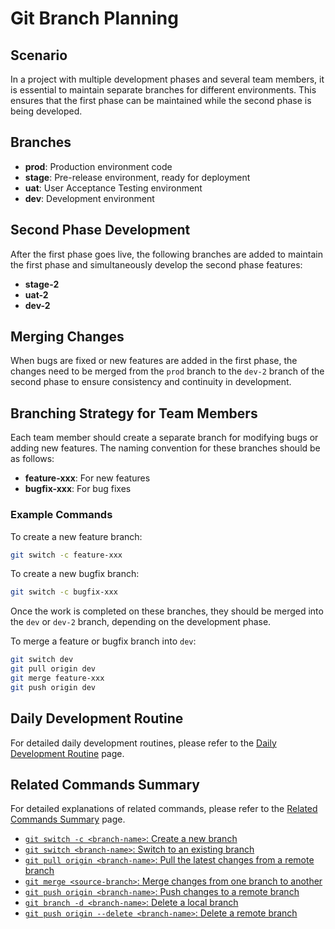 # Git Branch Planning

## Scenario

In a project with multiple development phases and several team members, it is essential to maintain separate branches for different environments. This ensures that the first phase can be maintained while the second phase is being developed.

## Branches

- **prod**: Production environment code
- **stage**: Pre-release environment, ready for deployment
- **uat**: User Acceptance Testing environment
- **dev**: Development environment

## Second Phase Development

After the first phase goes live, the following branches are added to maintain the first phase and simultaneously develop the second phase features:

- **stage-2**
- **uat-2**
- **dev-2**

## Merging Changes

When bugs are fixed or new features are added in the first phase, the changes need to be merged from the `prod` branch to the `dev-2` branch of the second phase to ensure consistency and continuity in development.

## Branching Strategy for Team Members

Each team member should create a separate branch for modifying bugs or adding new features. The naming convention for these branches should be as follows:

- **feature-xxx**: For new features
- **bugfix-xxx**: For bug fixes

### Example Commands

To create a new feature branch:

```sh
git switch -c feature-xxx
```

To create a new bugfix branch:

```sh
git switch -c bugfix-xxx
```

Once the work is completed on these branches, they should be merged into the `dev` or `dev-2` branch, depending on the development phase.

To merge a feature or bugfix branch into `dev`:

```sh
git switch dev
git pull origin dev
git merge feature-xxx
git push origin dev
```

## Daily Development Routine

For detailed daily development routines, please refer to the [Daily Development Routine](daily-development-routine.md) page.

## Related Commands Summary

For detailed explanations of related commands, please refer to the [Related Commands Summary](related-commands-summary.md) page.

- [`git switch -c <branch-name>`: Create a new branch](related-commands-summary.md#git-switch)
- [`git switch <branch-name>`: Switch to an existing branch](related-commands-summary.md#git-switch)
- [`git pull origin <branch-name>`: Pull the latest changes from a remote branch](related-commands-summary.md#git-pull)
- [`git merge <source-branch>`: Merge changes from one branch to another](related-commands-summary.md#git-merge)
- [`git push origin <branch-name>`: Push changes to a remote branch](related-commands-summary.md#git-push)
- [`git branch -d <branch-name>`: Delete a local branch](related-commands-summary.md#git-branch)
- [`git push origin --delete <branch-name>`: Delete a remote branch](related-commands-summary.md#git-push)
